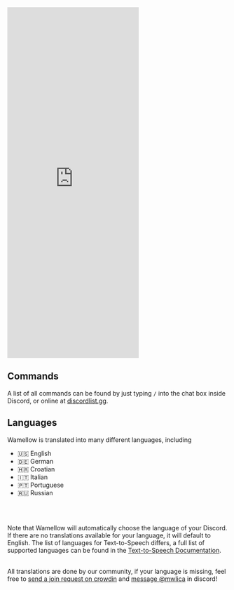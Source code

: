 <iframe src="https://e.widgetbot.io/channels/828676951023550495/1135588403782619317" height="800" frameborder="0" class="-mt-[2px]">
</iframe>

## Commands
A list of all commands can be found by just typing `/` into the chat box inside Discord, or online at [discordlist.gg](https://discordlist.gg/bot/1125449347451068437/commands).

## Languages
Wamellow is translated into many different languages, including
- 🇺🇸 English
- 🇩🇪 German
- 🇭🇷 Croatian
- 🇮🇹 Italian
- 🇵🇹 Portuguese
- 🇷🇺 Russian
<br />
<br />

Note that Wamellow will automatically choose the language of your Discord.
If there are no translations available for your language, it will default to English.
The list of languages for Text-to-Speech differs, a full list of supported languages can be found in the [Text-to-Speech Documentation](/docs/text-to-speech#languages).
<br />
<br />

All translations are done by our community, if your language is missing, feel free to [send a join request on crowdin](https://crowdin.com/project/wamellow) and [message @mwlica](/support) in discord!
